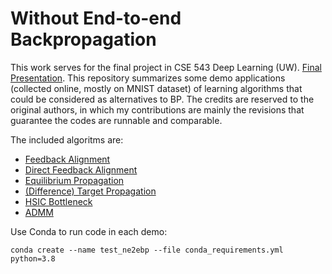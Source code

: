 # Without End-to-end Backpropagation

This work serves for the final project in CSE 543 Deep Learning (UW). [Final Presentation](https://stevenzhang0116.files.wordpress.com/2023/12/cse543_final_presentation.pdf). This repository summarizes some demo applications (collected online, mostly on MNIST dataset) of learning algorithms that could be considered as alternatives to BP. The credits are reserved to the original authors, in which my contributions are mainly the revisions that guarantee the codes are runnable and comparable.

The included algoritms are: 
* [Feedback Alignment](https://www.nature.com/articles/ncomms13276)
* [Direct Feedback Alignment](https://arxiv.org/abs/1609.01596)
* [Equilibrium Propagation](https://www.frontiersin.org/articles/10.3389/fncom.2017.00024/full)
* [(Difference) Target Propagation](https://arxiv.org/abs/1412.7525)
* [HSIC Bottleneck](https://arxiv.org/abs/1908.01580)
* [ADMM](https://arxiv.org/abs/1605.02026)

Use Conda to run code in each demo: 

```
conda create --name test_ne2ebp --file conda_requirements.yml python=3.8
```